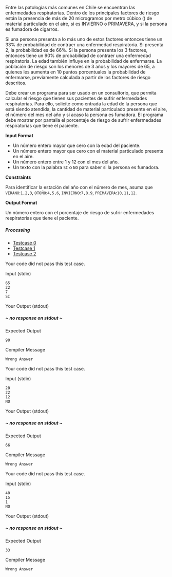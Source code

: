 Entre las patologías más comunes en Chile se encuentran las enfermedades respiratorias. Dentro de los principales factores de riesgo están la presencia de más de 20 microgramos por metro cúbico () de material particulado en el aire, si es INVIERNO o PRIMAVERA, y si la persona es fumadora de cigarros.

Si una persona presenta a lo más uno de estos factores entonces tiene un 33% de probabilidad de contraer una enfermedad respiratoria. Si presenta 2, la probabilidad es de 66%. Si la persona presenta los 3 factores, entonces tiene un 90% de probabilidad de contraer una enfermedad respiratoria. La edad también influye en la probabilidad de enfermarse. La población de riesgo son los menores de 3 años y los mayores de 65, a quienes les aumenta en 10 puntos porcentuales la probabilidad de enfermarse, previamente calculada a partir de los factores de riesgo descritos.

Debe crear un programa para ser usado en un consultorio, que permita calcular el riesgo que tienen sus pacientes de sufrir enfermedades respiratorias. Para ello, solicite como entrada la edad de la persona que está siendo atendida, la cantidad de material particulado presente en el aire, el número del mes del año y si acaso la persona es fumadora. El programa debe mostrar por pantalla el porcentaje de riesgo de sufrir enfermedades respiratorias que tiene el paciente.

**Input Format**

-   Un número entero mayor que cero con la edad del paciente.
-   Un número entero mayor que cero con el material particulado presente en el aire.
-   Un número entero entre 1 y 12 con el mes del año.
-   Un texto con la palabra `SI` o `NO` para saber si la persona es fumadora.

**Constraints**

Para identificar la estación del año con el número de mes, asuma que `VERANO`:`1,2,3`, `OTOÑO`:`4,5,6`, `INVIERNO`:`7,8,9`, `PRIMAVERA`:`10,11,12`.

**Output Format**

Un número entero con el porcentaje de riesgo de sufrir enfermedades respiratorias que tiene el paciente.

##### Processing

-   [Testcase 0](chrome-extension://pcmpcfapbekmbjjkdalcgopdkipoggdi/#testcase1)
-   [Testcase 1](chrome-extension://pcmpcfapbekmbjjkdalcgopdkipoggdi/#testcase2)
-   [Testcase 2](chrome-extension://pcmpcfapbekmbjjkdalcgopdkipoggdi/#testcase3)

Your code did not pass this test case.

Input (stdin)

```
65
22
7
SI
```

Your Output (stdout)

##### ~ no response on stdout ~

Expected Output

```
90
```

Compiler Message

```
Wrong Answer
```

Your code did not pass this test case.

Input (stdin)

```
20
22
12
NO
```

Your Output (stdout)

##### ~ no response on stdout ~

Expected Output

```
66
```

Compiler Message

```
Wrong Answer
```

Your code did not pass this test case.

Input (stdin)

```
40
15
1
NO
```

Your Output (stdout)

##### ~ no response on stdout ~

Expected Output

```
33
```

Compiler Message

```
Wrong Answer
```
